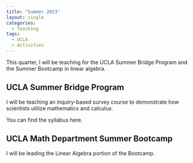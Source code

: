 ```yaml
---
title: "Summer 2023"
layout: single
categories:
  - Teaching
tags:
  - UCLA
  - Activities
---
```


This quarter, I will be teaching for the UCLA Summer Bridge Program and the Summer Bootcamp in linear algebra.

<!--end_excerpt-->

## UCLA Summer Bridge Program

I will be teaching an inquiry-based survey course to demonstrate how scientists utilize mathematics and calculus.

You can find the syllabus here.

## UCLA Math Department Summer Bootcamp

I will be leading the Linear Algebra portion of the Bootcamp.
